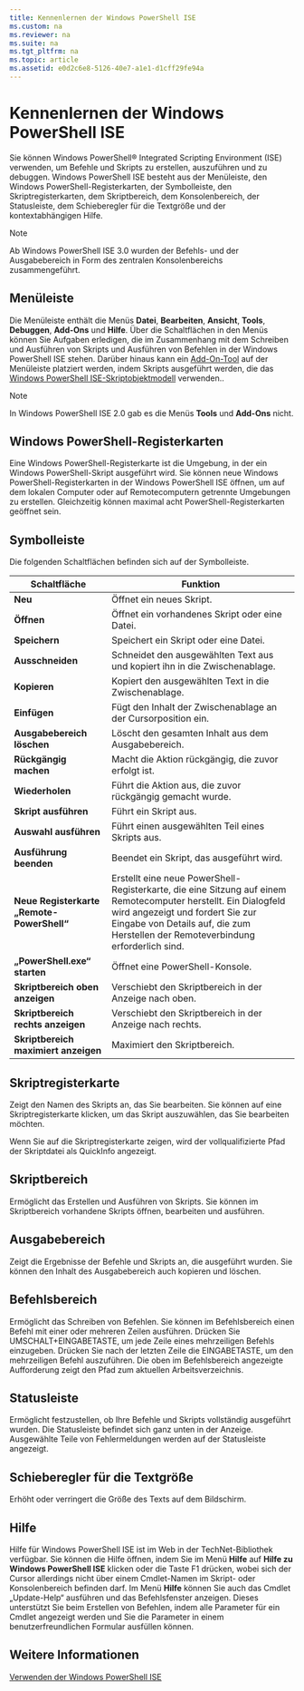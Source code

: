 ```yaml
---
title: Kennenlernen der Windows PowerShell ISE
ms.custom: na
ms.reviewer: na
ms.suite: na
ms.tgt_pltfrm: na
ms.topic: article
ms.assetid: e0d2c6e8-5126-40e7-a1e1-d1cff29fe94a
---
```

# Kennenlernen der Windows PowerShell ISE
Sie können Windows PowerShell® Integrated Scripting Environment (ISE) verwenden, um Befehle und Skripts zu erstellen, auszuführen und zu debuggen. Windows PowerShell ISE besteht aus der Menüleiste, den Windows PowerShell-Registerkarten, der Symbolleiste, den Skriptregisterkarten, dem Skriptbereich, dem Konsolenbereich, der Statusleiste, dem Schieberegler für die Textgröße und der kontextabhängigen Hilfe.

> [!NOTE]
> Ab Windows PowerShell ISE 3.0 wurden der Befehls- und der Ausgabebereich in Form des zentralen Konsolenbereichs zusammengeführt.

## Menüleiste
Die Menüleiste enthält die Menüs **Datei**, **Bearbeiten**, **Ansicht**, **Tools**, **Debuggen**, **Add-Ons** und **Hilfe**. Über die Schaltflächen in den Menüs können Sie Aufgaben erledigen, die im Zusammenhang mit dem Schreiben und Ausführen von Skripts und Ausführen von Befehlen in der Windows PowerShell ISE stehen. Darüber hinaus kann ein [Add-On-Tool](../../core-powershell/ise/The-ISEAddOnTool-Object.md) auf der Menüleiste platziert werden, indem Skripts ausgeführt werden, die das [Windows PowerShell ISE-Skriptobjektmodell](../../core-powershell/ise/The-Windows-PowerShell-ISE-Scripting-Object-Model.md) verwenden..

> [!NOTE]
> In Windows PowerShell ISE 2.0 gab es die Menüs **Tools** und **Add-Ons** nicht.

## Windows PowerShell-Registerkarten
Eine Windows PowerShell-Registerkarte ist die Umgebung, in der ein Windows PowerShell-Skript ausgeführt wird. Sie können neue Windows PowerShell-Registerkarten in der Windows PowerShell ISE öffnen, um auf dem lokalen Computer oder auf Remotecomputern getrennte Umgebungen zu erstellen. Gleichzeitig können maximal acht PowerShell-Registerkarten geöffnet sein.

## Symbolleiste
Die folgenden Schaltflächen befinden sich auf der Symbolleiste.

|Schaltfläche|Funktion|
|----------|------------|
|**Neu**|Öffnet ein neues Skript.|
|**Öffnen**|Öffnet ein vorhandenes Skript oder eine Datei.|
|**Speichern**|Speichert ein Skript oder eine Datei.|
|**Ausschneiden**|Schneidet den ausgewählten Text aus und kopiert ihn in die Zwischenablage.|
|**Kopieren**|Kopiert den ausgewählten Text in die Zwischenablage.|
|**Einfügen**|Fügt den Inhalt der Zwischenablage an der Cursorposition ein.|
|**Ausgabebereich löschen**|Löscht den gesamten Inhalt aus dem Ausgabebereich.|
|**Rückgängig machen**|Macht die Aktion rückgängig, die zuvor erfolgt ist.|
|**Wiederholen**|Führt die Aktion aus, die zuvor rückgängig gemacht wurde.|
|**Skript ausführen**|Führt ein Skript aus.|
|**Auswahl ausführen**|Führt einen ausgewählten Teil eines Skripts aus.|
|**Ausführung beenden**|Beendet ein Skript, das ausgeführt wird.|
|**Neue Registerkarte „Remote-PowerShell“**|Erstellt eine neue PowerShell-Registerkarte, die eine Sitzung auf einem Remotecomputer herstellt. Ein Dialogfeld wird angezeigt und fordert Sie zur Eingabe von Details auf, die zum Herstellen der Remoteverbindung erforderlich sind.|
|**„PowerShell.exe“ starten**|Öffnet eine PowerShell-Konsole.|
|**Skriptbereich oben anzeigen**|Verschiebt den Skriptbereich in der Anzeige nach oben.|
|**Skriptbereich rechts anzeigen**|Verschiebt den Skriptbereich in der Anzeige nach rechts.|
|**Skriptbereich maximiert anzeigen**|Maximiert den Skriptbereich.|

## Skriptregisterkarte
Zeigt den Namen des Skripts an, das Sie bearbeiten. Sie können auf eine Skriptregisterkarte klicken, um das Skript auszuwählen, das Sie bearbeiten möchten.

Wenn Sie auf die Skriptregisterkarte zeigen, wird der vollqualifizierte Pfad der Skriptdatei als QuickInfo angezeigt.

## Skriptbereich
Ermöglicht das Erstellen und Ausführen von Skripts. Sie können im Skriptbereich vorhandene Skripts öffnen, bearbeiten und ausführen.

## Ausgabebereich
Zeigt die Ergebnisse der Befehle und Skripts an, die ausgeführt wurden. Sie können den Inhalt des Ausgabebereich auch kopieren und löschen.

## Befehlsbereich
Ermöglicht das Schreiben von Befehlen. Sie können im Befehlsbereich einen Befehl mit einer oder mehreren Zeilen ausführen. Drücken Sie UMSCHALT+EINGABETASTE, um jede Zeile eines mehrzeiligen Befehls einzugeben. Drücken Sie nach der letzten Zeile die EINGABETASTE, um den mehrzeiligen Befehl auszuführen. Die oben im Befehlsbereich angezeigte Aufforderung zeigt den Pfad zum aktuellen Arbeitsverzeichnis.

## Statusleiste
Ermöglicht festzustellen, ob Ihre Befehle und Skripts vollständig ausgeführt wurden. Die Statusleiste befindet sich ganz unten in der Anzeige. Ausgewählte Teile von Fehlermeldungen werden auf der Statusleiste angezeigt.

## Schieberegler für die Textgröße
Erhöht oder verringert die Größe des Texts auf dem Bildschirm.

## Hilfe
Hilfe für Windows PowerShell ISE ist im Web in der TechNet-Bibliothek verfügbar. Sie können die Hilfe öffnen, indem Sie im Menü **Hilfe** auf **Hilfe zu Windows PowerShell ISE** klicken oder die Taste F1 drücken, wobei sich der Cursor allerdings nicht über einem Cmdlet-Namen im Skript- oder Konsolenbereich befinden darf. Im Menü **Hilfe** können Sie auch das Cmdlet „Update-Help“ ausführen und das Befehlsfenster anzeigen. Dieses unterstützt Sie beim Erstellen von Befehlen, indem alle Parameter für ein Cmdlet angezeigt werden und Sie die Parameter in einem benutzerfreundlichen Formular ausfüllen können.

## Weitere Informationen
[Verwenden der Windows PowerShell ISE](../../core-powershell/ise/Using-the-Windows-PowerShell-ISE.md)


<!--HONumber=May16_HO2-->


